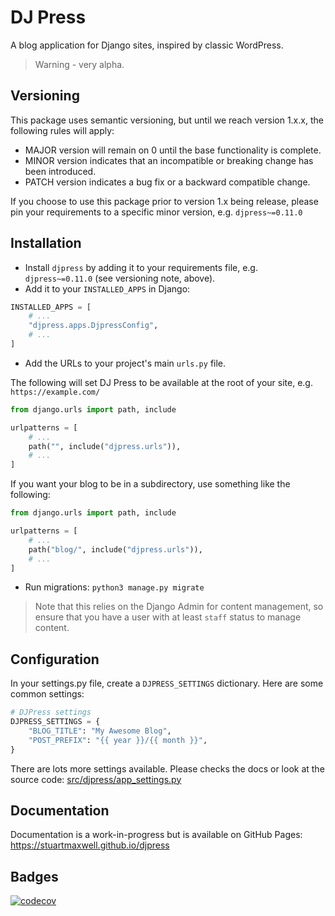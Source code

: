 # DJ Press

A blog application for Django sites, inspired by classic WordPress.

> Warning - very alpha.

## Versioning

This package uses semantic versioning, but until we reach version 1.x.x, the following rules will apply:

- MAJOR version will remain on 0 until the base functionality is complete.
- MINOR version indicates that an incompatible or breaking change has been introduced.
- PATCH version indicates a bug fix or a backward compatible change.

If you choose to use this package prior to version 1.x being release, please pin your requirements to a specific minor version, e.g. `djpress~=0.11.0`

## Installation

- Install `djpress` by adding it to your requirements file, e.g. `djpress~=0.11.0` (see versioning note, above).
- Add it to your `INSTALLED_APPS` in Django:

```python
INSTALLED_APPS = [
    # ...
    "djpress.apps.DjpressConfig",
    # ...
]
```

- Add the URLs to your project's main `urls.py` file.

The following will set DJ Press to be available at the root of your site, e.g. `https://example.com/`

```python
from django.urls import path, include

urlpatterns = [
    # ...
    path("", include("djpress.urls")),
    # ...
]
```

If you want your blog to be in a subdirectory, use something like the following:

```python
from django.urls import path, include

urlpatterns = [
    # ...
    path("blog/", include("djpress.urls")),
    # ...
]
```

- Run migrations: `python3 manage.py migrate`

> Note that this relies on the Django Admin for content management, so ensure that you have a user with at least `staff` status to manage content.

## Configuration

In your settings.py file, create a `DJPRESS_SETTINGS` dictionary. Here are some common settings:

```python
# DJPress settings
DJPRESS_SETTINGS = {
    "BLOG_TITLE": "My Awesome Blog",
    "POST_PREFIX": "{{ year }}/{{ month }}",
}
```

There are lots more settings available. Please checks the docs or look at the source code:
[src/djpress/app_settings.py](https://github.com/stuartmaxwell/djpress/blob/main/src/djpress/app_settings.py)

## Documentation

Documentation is a work-in-progress but is available on GitHub Pages: <https://stuartmaxwell.github.io/djpress>

## Badges

[![codecov](https://codecov.io/github/stuartmaxwell/djpress/graph/badge.svg?token=IOS7BCD54B)](https://codecov.io/github/stuartmaxwell/djpress)
